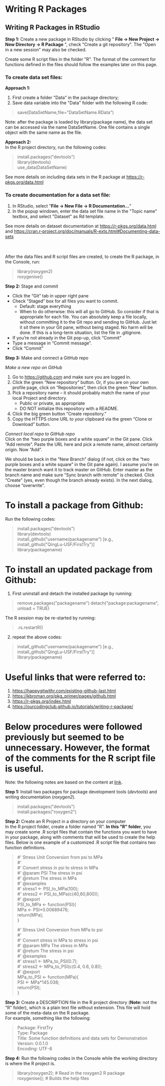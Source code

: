 # Writing R Packages  

## Writing R Packages in RStudio  

**Step 1:**  Create a new package in RStudio by clicking " **File -> New Project -> New Directory -> R Package** ", check "Create a git repository". The "Open in a new session" may also be checked.  

Create some R script files in the folder "R". The format of the comment for functions defined in the files should follow the examples later on this page.  


### To create data set files:  

**Approach 1:**  
  1. First create a folder "Data" in the package directory;   
  2. Save data variable into the "Data" folder with the following R code:  
  > save(DataSetName,file="DataSetName.RData")  
  > 

Note: after the package is loaded by library(package name), the data set can be accessed via the name DataSetName. One file contains a single object with the same name as the file.  

**Approach 2:**  
In the R project directory, run the following codes:
> install.packages("devtools")  
> library(devtools)  
> use_data(DataSetName)

See more details on including data sets in the R package at https://r-pkgs.org/data.html   

### To create documentation for a data set file:  

1. In RStudio, select "**File -> New File -> R Documentation...**"  
2. In the popup windown, enter the data set file name in the "Topic name" textbox, and select "Dataset" as Rd template.  

See more details on dataset documentation at https://r-pkgs.org/data.html and https://cran.r-project.org/doc/manuals/R-exts.html#Documenting-data-sets  
<br/><br/>

After the data files and R script files are created, to create the R package, in the Console, run:  
> library(roxygen2)  
> roxygenise()  
> 

**Step 2:**  Stage and commit  
* Click the “Git” tab in upper right pane
* Check “Staged” box for all files you want to commit.
    - Default: stage everything
    - When to do otherwise: this will all go to GitHub. So consider if that is appropriate for each file. You can absolutely keep a file locally, without committing it to the Git repo and sending to GitHub. Just let it sit there in your Git pane, without being staged. No harm will be done. If this is a long-term situation, list the file in .gitignore.
* If you’re not already in the Git pop-up, click “Commit”
* Type a message in “Commit message”.
* Click “Commit”  

**Step 3:**  Make and connect a GitHub repo  

*Make a new repo on GitHub*  
1. Go to https://github.com and make sure you are logged in.  
2. Click the green “New repository” button. Or, if you are on your own profile page, click on “Repositories”, then click the green “New” button.  
3. Pick a repository name – it should probably match the name of your local Project and directory.    
   * Public or private, as appropriate  
   * DO NOT initialize this repository with a README.  
4. Click the big green button “Create repository.”  
5. Copy the HTTPS clone URL to your clipboard via the green “Clone or Download” button.   

*Connect local repo to GitHub repo*  
Click on the “two purple boxes and a white square” in the Git pane. Click “Add remote”. Paste the URL here and pick a remote name, almost certainly origin. Now “Add”.  

We should be back in the “New Branch” dialog (if not, click on the “two purple boxes and a white square” in the Git pane again). I assume you’re on the master branch want it to track master on GitHub. Enter master as the branch name and make sure “Sync branch with remote” is checked. Click “Create” (yes, even though the branch already exists). In the next dialog, choose “overwrite”.  

# To install a package from Github: #  
Run the following codes:  
> install.packages("devtools")  
> library(devtools)  
> install_github("username/packagename")  [e.g.,  install_github("QingLu-USF/FirstTry")]   
> library(packagename)  
> 

# To install an updated package from Github: #
1. First uninstall and detach the installed package by running:  
> remove.packages("packagename")
> detach("package:packagename", unload = TRUE)  
>

The R session may be re-started by running:  
> .rs.restartR()  
> 

2. repeat the above codes:  
> install_github("username/packagename")  [e.g.,  install_github("QingLu-USF/FirstTry")]   
> library(packagename)  
> 


# Useful links that were referred to:  
1. https://happygitwithr.com/existing-github-last.html  
2. https://kbroman.org/pkg_primer/pages/github.html  
3. https://r-pkgs.org/index.html  
4. https://ourcodingclub.github.io/tutorials/writing-r-package/  

# Below procedures were followed previously but seemed to be unnecessary. However, the format of the comments for the R script file is useful.  


Note:  the following notes are based on the content at [link](https://ourcodingclub.github.io/tutorials/writing-r-package/).

**Step 1:** Install two packages for package development tools (*devtools*) and writing documentation (*roxygen2*). 

> install.packages("devtools")  
> install.packages("roxygen2")  

**Step 2:** Create an R Project in a directory on your computer  
In the R project folder, create a folder named "R". **In this "R" folder**, you may create some .R script files that contain the functions you want to have in your package, along with comments that will be used to create the help files. Below is one example of a customized .R script file that contains two function definitions.

> #' Stress Unit Conversion from psi to MPa  
> #'   
> #' Convert stress in psi to stress in MPa  
> #' @param PSI The stress in psi  
> #' @return The stress in MPa  
> #' @examples   
> #' stress1 <- PSI_to_MPa(100);  
> #' stress2 <- PSI_to_MPa(c(40,60,800));  
> #' @export  
> PSI_to_MPa <- function(PSI){  
>   MPa <- PSI*0.00689476;  
>   return(MPa);  
> }
> 
> #' Stress Unit Conversion from MPa to psi  
> #'   
> #' Convert stress in MPa to stress in psi  
> #' @param MPa The stress in MPa  
> #' @return The stress in psi  
> #' @examples   
> #' stress1 <- MPa_to_PSI(0.7);  
> #' stress2 <- MPa_to_PSI(c(0.4, 0.6, 0.8));  
> #' @export  
> MPa_to_PSI <- function(MPa){  
>   PSI <- MPa*145.038;  
>   return(PSI);  
> }
> 

**Step 3:** Create a DESCRIPTION file in the R project directory (**Note:** not the "R" folder), which is a plain text file without extension.  This file will hold some of the meta-data on the R package.  
For example, something like the following:  

> Package: FirstTry  
> Type: Package  
> Title: Some function definitions and data sets for Demonstration  
> Version: 0.0.1.0  
> Encoding: UTF-8  
> 

**Step 4:** Run the following codes in the Console while the working directory is where the R project is.

> library(roxygen2); # Read in the roxygen2 R package  
> roxygenise();      # Builds the help files  
> 

